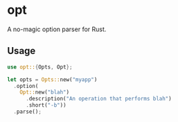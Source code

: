# opt

A no-magic option parser for Rust.


## Usage

```rust
use opt::{Opts, Opt};

let opts = Opts::new("myapp")
  .option(
    Opt::new("blah")
      .description("An operation that performs blah")
      .short("-b"))
  .parse();
```
